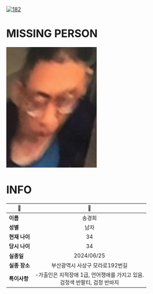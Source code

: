 [![182](https://img.shields.io/badge/%EC%8B%A4%EC%A2%85%EC%8B%A0%EA%B3%A0%EB%8A%94%20%EA%B5%AD%EB%B2%88%EC%97%86%EC%9D%B4-182-blue)](http://safe182.go.kr/index.do)

# MISSING PERSON

<img src="./missing_person.jpg">

# INFO

|🔑|💎|
|--|:--:|
|**이름**|송경희|
|**성별**|남자|
|**현재 나이**|34|
|**당시 나이**|34|
|**실종일**|2024/06/25|
|**실종 장소**|부산광역시 사상구 모라로192번길 |
|**특이사항**|-가출인은 지적장애 1급, 언어쟁애를 가지고 있음.</br>검정색 반팔티, 검정 반바지|

